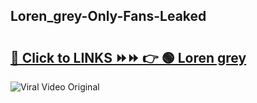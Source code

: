
 ## Loren_grey-Only-Fans-Leaked

# <h2><a href="https://clipsfans.com/Loren_grey&ref=git">🔗 Click to LINKS ⏩⏩ 👉 🟢 Loren grey </a></h2>

<a href="https://clipsfans.com/Loren_grey&ref=git" rel="nofollow" data-target="animated-image.originalLink"><img src="https://i.ibb.co.com/xMMVF88/686577567.gif" alt="Viral Video Original" style="max-width: 100%; display: inline-block;" data-target="animated-image.originalImage"></a>
